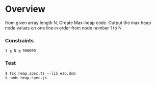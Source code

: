 # Overview

from given array length N, Create Max-heap code.
Output the max heap node values on one line in order from node number 1 to N

### Constraints

```
1 ≦ N ≦ 500000
```

### Test

```
$ tsc heap.spec.ts --lib es6,dom
$ node heap.spec.js
```

